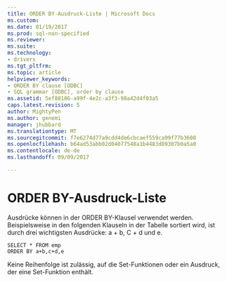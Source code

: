 ```yaml
---
title: ORDER BY-Ausdruck-Liste | Microsoft Docs
ms.custom: 
ms.date: 01/19/2017
ms.prod: sql-non-specified
ms.reviewer: 
ms.suite: 
ms.technology:
- drivers
ms.tgt_pltfrm: 
ms.topic: article
helpviewer_keywords:
- ORDER BY clause [ODBC]
- SQL grammar [ODBC], order by clause
ms.assetid: 5ef88186-a99f-4e2c-a3f3-98a42d4f03a5
caps.latest.revision: 5
author: MightyPen
ms.author: genemi
manager: jhubbard
ms.translationtype: MT
ms.sourcegitcommit: f7e6274d77a9cdd4de6cbcaef559ca99f77b3608
ms.openlocfilehash: b64ad53abb02d04077548a1b4483d89307b0a5a0
ms.contentlocale: de-de
ms.lasthandoff: 09/09/2017

---
```

# <a name="order-by-expression-list"></a>ORDER BY-Ausdruck-Liste
Ausdrücke können in der ORDER BY-Klausel verwendet werden. Beispielsweise in den folgenden Klauseln in der Tabelle sortiert wird, ist durch drei wichtigsten Ausdrücke: a + b, C + d und e.  
  
```  
SELECT * FROM emp  
ORDER BY a+b,c+d,e  
```  
  
 Keine Reihenfolge ist zulässig, auf die Set-Funktionen oder ein Ausdruck, der eine Set-Funktion enthält.

